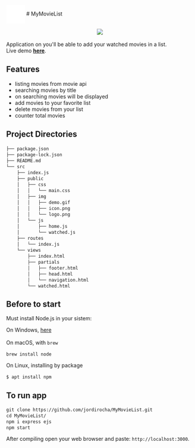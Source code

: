 <img align="center" src="https://github.com/jordirocha/MyMovieList/blob/main/src/public/img/logo.png" width="50" />
# MyMovieList
<p align="center">
<img src="https://github.com/jordirocha/MyMovieList/blob/main/src/public/img/demo.gif" width="650" />
</p>
Application on you'll be able to add your watched movies in a list.</br>
Live demo <a href="https://mymovielistapp-nodejs.herokuapp.com/" target="_blank"><strong>here</strong></a>.

## Features
- listing movies from movie api
- searching movies by title
- on searching movies will be displayed
- add movies to your favorite list
- delete movies from your list
- counter total movies

## Project Directories
    ├── package.json
    ├── package-lock.json
    ├── README.md
    └── src
        ├── index.js
        ├── public
        │   ├── css
        │   │   └── main.css
        │   ├── img
        │   │   ├── demo.gif
        │   │   ├── icon.png
        │   │   └── logo.png
        │   └── js
        │       ├── home.js
        │       └── watched.js
        ├── routes
        │   └── index.js
        └── views
            ├── index.html
            ├── partials
            │   ├── footer.html
            │   ├── head.html
            │   └── navigation.html
            └── watched.html


## Before to start
Must install Node.js in your sistem:</br>

On Windows, <a href="https://nodejs.org/es/download/">here</a></br></br>
On macOS, with `brew`</br>
    
    brew install node
    
On Linux, installing by package
    
    $ apt install npm

## To run app
    git clone https://github.com/jordirocha/MyMovieList.git
    cd MyMovieList/
    npm i express ejs
    npm start
After compiling open your web browser and paste: `http://localhost:3000`.
